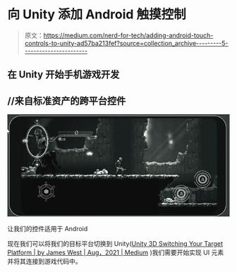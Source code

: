 # 向 Unity 添加 Android 触摸控制

> 原文：<https://medium.com/nerd-for-tech/adding-android-touch-controls-to-unity-ad57ba213fef?source=collection_archive---------5----------------------->

## 在 Unity 开始手机游戏开发

## //来自标准资产的跨平台控件

![](img/bb22ae99d06d199d4628c0ab5afbda55.png)

让我们的控件适用于 Android

现在我们可以将我们的目标平台切换到 Unity([Unity 3D Switching Your Target Platform | by James West | Aug，2021 | Medium](https://valdarixgames.medium.com/unity-3d-switching-your-platform-45753f49e75f) )我们需要开始实现 UI 元素并将其连接到游戏代码中。